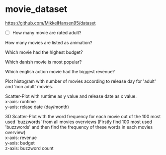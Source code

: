 # movie_dataset

https://github.com/MikkelHansen95/dataset  

-[ ] How many movie are rated adult?  

How many movies are listed as animation?  

Which movie had the highest budget?  

Which danish movie is most popular?  

Which english action movie had the biggest revenue?  

Plot histogram with number of movies according to release day for 'adult' and 'non adult' movies.  

Scatter-Plot with runtime as y value and release date as x value.  
x-axis: runtime  
y-axis: relase date (day/month)  

3D Scatter-Plot with the word frequency for each movie out of the 100 most used 'buzzwords' from all movies overviews (Firstly find 100 most used 'buzzwords' and then find the frequency of these words in each movies overview)  
x-axis: revenue  
y-axis: budget  
z-axis: buzzword count   

